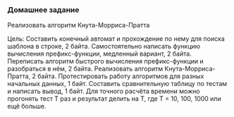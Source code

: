 ### Домашнее задание

Реализовать алгоритм Кнута-Морриса-Пратта

Цель:
Составить конечный автомат и прохождение по нему для поиска шаблона в строке, 2 байта.
Самостоятельно написать функцию вычисления префикс-функции, медленный вариант, 2 байта.
Переписать алгоритм быстрого вычисления префикс-функции и разобраться в нём, 2 байта.
Реализовать алгоритм Кнута-Морриса-Пратта, 2 байта.
Протестировать работу алгоритмов для разных начальных данных, 1 байт.
Составить сравнительную таблицу по тестам и написать вывод, 1 байт.
Для точного расчёта времени можно прогонять тест T раз и результат делить на T, где T = 10, 100, 1000 или ещё больше.